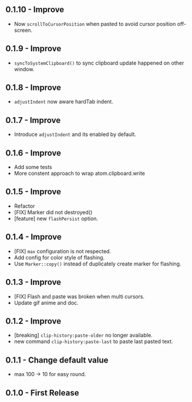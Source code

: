 ## 0.1.10 - Improve
* Now `scrollToCursorPosition` when pasted to avoid cursor position off-screen.

## 0.1.9 - Improve
* `syncToSystemClipboard()` to sync clipboard update happened on other window.

## 0.1.8 - Improve
* `adjustIndent` now aware hardTab indent.

## 0.1.7 - Improve
* Introduce `adjustIndent` and its enabled by default.

## 0.1.6 - Improve
* Add some tests
* More constent approach to wrap atom.clipboard.write

## 0.1.5 - Improve
* Refactor
* [FIX] Marker did not destroyed()
* [feature] new `flashPersist` option.

## 0.1.4 - Improve
* [FIX] `max` configuration is not respected.
* Add config for color style of flashing.
* Use `Marker::copy()` instead of duplicately create marker for flashing.

## 0.1.3 - Improve
* [FIX] Flash and paste was broken when multi cursors.
* Update gif anime and doc.

## 0.1.2 - Improve
* [breaking] `clip-history:paste-older` no longer available.
* new command `clip-history:paste-last` to paste last pasted text.

## 0.1.1 - Change default value
* max 100 -> 10 for easy round.

## 0.1.0 - First Release
